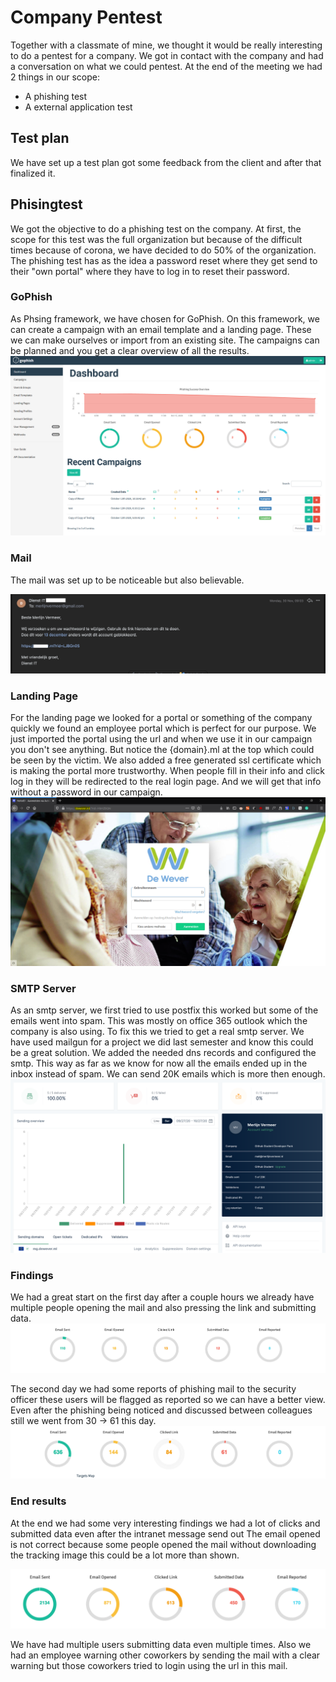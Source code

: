 # Company Pentest

Together with a classmate of mine, we thought it would be really interesting to do a pentest for a company.
We got in contact with the company and had a conversation on what we could pentest. At the end of the meeting we had 2 things in our scope:

- A phishing test
- A external application test

## Test plan

We have set up a test plan got some feedback from the client and after that finalized it.

## Phisingtest

We got the objective to do a phishing test on the company. At first, the scope for this test was the full organization but because of the difficult times because of corona, we have decided to do 50% of the organization.
The phishing test has as the idea a password reset where they get send to their "own portal" where they have to log in to reset their password.

### GoPhish

As Phsing framework, we have chosen for GoPhish.
On this framework, we can create a campaign with an email template and a landing page.
These we can make ourselves or import from an existing site.
The campaigns can be planned and you get a clear overview of all the results.
![Go Phish](/images/gophish.png)

### Mail

The mail was set up to be noticeable but also believable.

![mailgun](/images/companymail.png)

### Landing Page

For the landing page we looked for a portal or something of the company quickly we found an employee portal which is perfect for our purpose.
We just imported the portal using the url and when we use it in our campaign you don't see anything.
But notice the {domain}.ml at the top which could be seen by the victim.
We also added a free generated ssl certificate which is making the portal more trustworthy.
When people fill in their info and click log in they will be redirected to the real login page.
And we will get that info without a password in our campaign.
![Landing page fake](/images/landingpage.png)

### SMTP Server

As an smtp server, we first tried to use postfix this worked but some of the emails went into spam. This was mostly on office 365 outlook which the company is also using.
To fix this we tried to get a real smtp server. We have used mailgun for a project we did last semester and know this could be a great solution.
We added the needed dns records and configured the smtp.
This way as far as we know for now all the emails ended up in the inbox instead of spam.
We can send 20K emails which is more then enough.
![mailgun](/images/mailgun.png)

### Findings

We had a great start on the first day after a couple hours we already have multiple people opening the mail and also pressing the link and submitting data.
![first findings](/images/firstfindings.png)

The second day we had some reports of phishing mail to the security officer these users will be flagged as reported so we can have a better view.
Even after the phishing being noticed and discussed between colleagues still we went from 30 -> 61 this day.
![second day](/images/secondday.png)

### End results

At the end we had some very interesting findings we had a lot of clicks and submitted data  even after the intranet message send out
The email opened is not correct because some people opened the mail without downloading the tracking image this could be a lot more than shown.

![end result](/images/phishingendresults.png)

We have had multiple users submitting data even multiple times.
Also we had an employee warning other coworkers by sending the mail with a clear warning but those coworkers tried to login using the url in this mail.
